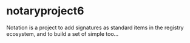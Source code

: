 # notaryproject6
Notation is a project to add signatures as standard items in the registry ecosystem, and to build a set of simple too…
